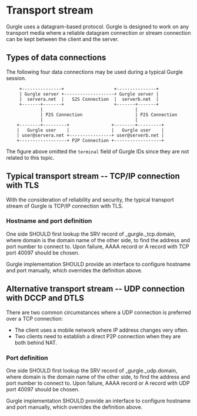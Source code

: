 # Transport stream

Gurgle uses a datagram-based protocol. Gurgle is designed to work on any transport media where a reliable datagram connection or stream connection can be kept between the client and the server.

## Types of data connections

The following four data connections may be used during a typical Gurgle session.

```
     +---------------+                   +---------------+
     | Gurgle server +-------------------+ Gurgle server |
     |  servera.net  |   S2S Connection  |  serverb.net  |
     +-------+-------+                   +-------+-------+
             |                                   |
             | P2S Connection                    | P2S Connection
             |                                   |
    +--------+---------+                +--------+---------+
    |   Gurgle user    |                |   Gurgle user    |
    | user@servera.net +----------------+ user@serverb.net |
    +------------------+ P2P Connection +------------------+
```

The figure above omitted the `terminal` field of Gurgle IDs since they are not related to this topic.

## Typical transport stream -- TCP/IP connection with TLS

With the consideration of reliability and security, the typical transport stream of Gurgle is TCP/IP connection with TLS.

### Hostname and port definition

One side SHOULD first lookup the SRV record of _gurgle._tcp.domain, where domain is the domain name of the other side, to find the address and port number to connect to. Upon failure, AAAA record or A record with TCP port 40097 should be chosen.

Gurgle implementation SHOULD provide an interface to configure hostname and port manually, which overrides the definition above.

## Alternative transport stream -- UDP connection with DCCP and DTLS

There are two common circumstances where a UDP connection is preferred over a TCP connection:

- The client uses a mobile network where IP address changes very often.
- Two clients need to establish a direct P2P connection when they are both behind NAT.

### Port definition

One side SHOULD first lookup the SRV record of _gurgle._udp.domain, where domain is the domain name of the other side, to find the address and port number to connect to. Upon failure, AAAA record or A record with UDP port 40097 should be chosen.

Gurgle implementation SHOULD provide an interface to configure hostname and port manually, which overrides the definition above.
